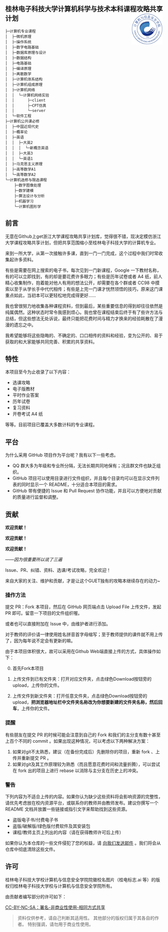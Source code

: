 ## 桂林电子科技大学计算机科学与技术本科课程攻略共享计划 [<img src="./计算机专业课程/学院.png" width="100" height="100" align="right">](https://www.guet.edu.cn/dept3/)

```shell
├─计算机专业课程
│  ├─微机原理
│  ├─操作系统
│  ├─数字电路基础
│  ├─数据库原理与设计
│  ├─数据结构
│  ├─电路基础
│  ├─编译原理
│  ├─离散数学
│  ├─计算机体系结构
│  ├─计算机组成原理
│  ├─计算机网络
│  │  └─计算机网络实验
│  │      ├─client
│  │      ├─CPT仿真
│  │      └─server
│  └─软件工程
├─计算机公共课必修
│  ├─中国近现代史
│  ├─概率论
│  ├─英语
│  │  ├─大英2
│  │  │  └─新概念英语
│  │  ├─大英3
│  │  └─英语1
│  ├─马克思主义原理
│  ├─高等数学A1
│  └─高等数学A2
└─计算机选修与限选课程
    ├─数字图像处理
    ├─数学建模
    ├─算法设计与分析
    ├─机器学习
    └─计算机图形学
```

## 前言

无意在Github上get浙江大学课程攻略共享计划库，觉得很不错，现决定模仿浙江大学课程攻略共享计划，但把共享范围缩小至桂林电子科技大学的计算机专业。

来到一所大学，从第一次接触许多课，直到一门一门完成，这个过程中我们时常收集起许多资料。

有些是需要在网上搜索的电子书，每次见到一门新课程，Google 一下教材名称，有的可以立即找到，有的却是要花费许多眼力；有些是历年试卷或者 A4 纸，前人精心收集制作，抱着能对他人有用的想法公开，却需要在各个群或者 CC98 中摸索以至于从学长手中代代相传；有些是上完一门课才恍然领悟的技巧，原来这门课重点如此，当初本可以更轻松地完成得更好……

我也曾很努力地收集各种课程资料，但到最后，某些重要信息的得到却往往依然是纯属偶然。这种状态时常令我感到烦心。我也曾在课程结束后终于有了些许方法与总结，但这些想法无处诉说，最终只能把花费时间与精力才换来的经验耗散在了漫漫的遗忘之中。

我希望能够将这些隐晦的、不确定的、口口相传的资料和经验，变为公开的、易于获取的和大家能够共同完善、积累的共享资料。


## 特性

本项目至今为止收录了以下内容：

- 选课攻略
- 电子版教材
- 平时作业答案
- 历年试卷
- 复习资料
- 开卷考试 A4 纸

等等。目前项目已覆盖大多数计科的专业课程。



## 平台

为什么采用 GitHub 项目作为平台呢？我有以下一些考虑。

- QQ 群大多为年级和专业所分隔，无法长期共同地保有；况且群文件也缺乏组织。
- GitHub 项目可以使用目录进行文件组织，并且每个目录均可以在显示文件列表的同时显示一个 README，十分适合本项目的需求。
- GitHub 带有便捷的 Issue 和 Pull Request 协作功能，并且可以方便地对贡献的质量进行监督和调整。

## 贡献

**欢迎贡献！**

**欢迎贡献！**

**欢迎贡献！**

*——因为很重要所以说了三遍*

Issue、PR、纠错、资料、选课/考试攻略，完全欢迎！

来自大家的关注、维护和贡献，才是让这个GUET独有的攻略本继续存在的动力~

### 操作方法

提交 PR：Fork 本项目，然后在 GitHub 网页端点击 Upload File 上传文件，发起 PR 即可。留意一下项目的文件组织喔。

或者也可以直接附加在 Issue 中，由维护者进行添加。

对于教师的评价请一律使用姓名拼音首字母缩写；至于教师提供的课件就不用上传了，因为每年说不定会有更新的嘛。

由于本项目体积很大，故可以采用在Github Web端直接上传的方式，具体操作如下：

0. 首先Fork本项目

1. 上传文件到已有文件夹：打开对应文件夹，点击绿色Download按钮旁的upload，上传你的文件。

2. 上传文件到新文件夹：打开任意文件夹，点击绿色Download按钮旁的upload，**把浏览器地址栏中文件夹名称改为你想要新建的文件夹名称，然后回车**，上传你的文件。

### 提醒

有些朋友在提交 PR 的时候可能会注意到自己的 Fork 和我们的主分支有数十甚至上百个不同的 commit 。如果出现这种情况，可以考虑以下两种解决方案：

1. 如果对git不太熟悉，建议（在备份完成后）先删除你的项目，重新 fork 、上传并重新提交 PR 。
2. 如果对git及其工作原理较为熟悉（而且愿意花费时间和流量折腾），可以尝试在 fork 出的项目上进行 rebase 以消除与主分支在历史上的冲突。

### 警告

下列内容为不适合上传的内容。如果你认为缺少这些资料将会影响资源的完整性，请优先考虑放在校内资源平台，或联系你的教师并由教师发布。建议你撰写一个 README 文档并放置一些链接或指引文字来帮助找到这些资源。

- 盗版电子书/付费电子书
- 盗版/破解版/绿色版付费软件及其安装包
- 课程/教师主页上列出的内容（请在获得教师许可后上传）

如果你认为本仓库的一些文件侵犯了您的权益，请 [向我们发送邮件](wrm244@139.com) 。我们将会从仓库中彻底清除这些文件。

## 许可

桂林电子科技大学校计算机与信息安全学院院徽校名图片（桂电标志.ai 等）的版权归桂林电子科技大学校与计算机与信息安全学院所有。

由贡献者编写部分的许可如下：

[CC-BY-NC-SA：署名-非商业性使用-相同方式共享](https://creativecommons.org/licenses/by-nc-sa/4.0/deed.zh)

> 资料仅供参考，请自己判断其适用性。
> 其他部分的版权归属于其各自的作者。
> 特别强调，请勿用于商业性使用。
